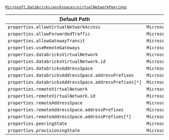 [`Microsoft.Databricks/workspaces/virtualNetworkPeerings`](https://docs.microsoft.com/en-us/azure/templates/microsoft.databricks/workspaces/virtualnetworkpeerings)

| Default Path | Alias |
|---|---|
| `properties.allowVirtualNetworkAccess` | `Microsoft.Databricks/workspaces/virtualNetworkPeerings/allowVirtualNetworkAccess` |
| `properties.allowForwardedTraffic` | `Microsoft.Databricks/workspaces/virtualNetworkPeerings/allowForwardedTraffic` |
| `properties.allowGatewayTransit` | `Microsoft.Databricks/workspaces/virtualNetworkPeerings/allowGatewayTransit` |
| `properties.useRemoteGateways` | `Microsoft.Databricks/workspaces/virtualNetworkPeerings/useRemoteGateways` |
| `properties.databricksVirtualNetwork` | `Microsoft.Databricks/workspaces/virtualNetworkPeerings/databricksVirtualNetwork` |
| `properties.databricksVirtualNetwork.id` | `Microsoft.Databricks/workspaces/virtualNetworkPeerings/databricksVirtualNetwork.id` |
| `properties.databricksAddressSpace` | `Microsoft.Databricks/workspaces/virtualNetworkPeerings/databricksAddressSpace` |
| `properties.databricksAddressSpace.addressPrefixes` | `Microsoft.Databricks/workspaces/virtualNetworkPeerings/databricksAddressSpace.addressPrefixes` |
| `properties.databricksAddressSpace.addressPrefixes[*]` | `Microsoft.Databricks/workspaces/virtualNetworkPeerings/databricksAddressSpace.addressPrefixes[*]` |
| `properties.remoteVirtualNetwork` | `Microsoft.Databricks/workspaces/virtualNetworkPeerings/remoteVirtualNetwork` |
| `properties.remoteVirtualNetwork.id` | `Microsoft.Databricks/workspaces/virtualNetworkPeerings/remoteVirtualNetwork.id` |
| `properties.remoteAddressSpace` | `Microsoft.Databricks/workspaces/virtualNetworkPeerings/remoteAddressSpace` |
| `properties.remoteAddressSpace.addressPrefixes` | `Microsoft.Databricks/workspaces/virtualNetworkPeerings/remoteAddressSpace.addressPrefixes` |
| `properties.remoteAddressSpace.addressPrefixes[*]` | `Microsoft.Databricks/workspaces/virtualNetworkPeerings/remoteAddressSpace.addressPrefixes[*]` |
| `properties.peeringState` | `Microsoft.Databricks/workspaces/virtualNetworkPeerings/peeringState` |
| `properties.provisioningState` | `Microsoft.Databricks/workspaces/virtualNetworkPeerings/provisioningState` |

